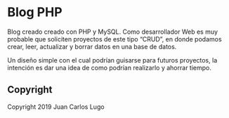 # Blog PHP

Blog creado creado con PHP y MySQL. Como desarrollador Web es muy probable que soliciten proyectos de este tipo “CRUD”, en donde podamos crear, leer, actualizar y borrar datos en una base de datos.

Un diseño simple con el cual podrían guisarse para futuros proyectos, la intención es dar una idea de como podrían realizarlo y ahorrar tiempo.

## Copyright

Copyright 2019 Juan Carlos Lugo
